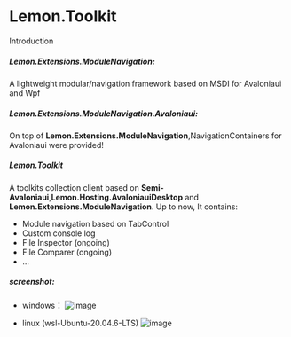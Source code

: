 # Lemon.Toolkit

Introduction
##### Lemon.Extensions.ModuleNavigation:
A lightweight modular/navigation framework based on MSDI for Avaloniaui and Wpf

##### Lemon.Extensions.ModuleNavigation.Avaloniaui:
On top of **Lemon.Extensions.ModuleNavigation**,NavigationContainers for Avaloniaui were provided! 

##### Lemon.Toolkit
A toolkits collection client based on **Semi-Avaloniaui**,**Lemon.Hosting.AvaloniauiDesktop** and **Lemon.Extensions.ModuleNavigation**.
Up to now, It contains:
- Module navigation based on TabControl
- Custom console log
- File Inspector (ongoing)
- File Comparer (ongoing)
- ...
##### screenshot:
- windows：
![image](https://github.com/user-attachments/assets/3c4c3b1c-2680-46ad-8829-f3dfd84421ae)

- linux (wsl-Ubuntu-20.04.6-LTS)
![image](https://github.com/user-attachments/assets/0a889614-3582-4575-a0b4-705931e560e2)

